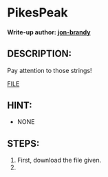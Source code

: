 # PikesPeak
#### Write-up author: [jon-brandy](https://github.com/jon-brandy)
## DESCRIPTION:
Pay attention to those strings!

[FILE]()

## HINT:
- NONE
## STEPS:
1. First, download the file given.
2. 

